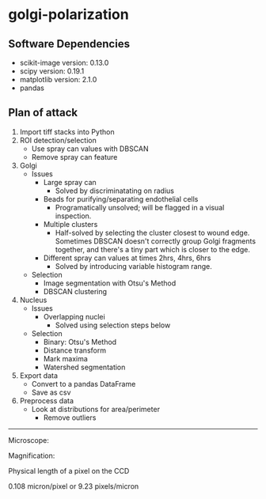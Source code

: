 # golgi-polarization

## Software Dependencies
- scikit-image version: 0.13.0
- scipy version: 0.19.1
- matplotlib version: 2.1.0
- pandas 

## Plan of attack

1. Import tiff stacks into Python
2. ROI detection/selection
    - Use spray can values with DBSCAN
    - Remove spray can feature   
3. Golgi
    - Issues
        - Large spray can 
            - Solved by discriminatating on radius
        - Beads for purifying/separating endothelial cells
            - Programatically unsolved; will be flagged in a visual inspection.
        - Multiple clusters
            - Half-solved by selecting the cluster closest to wound edge. Sometimes DBSCAN doesn't correctly group Golgi fragments together, and there's a tiny part which is closer to the edge. 
        - Different spray can values at times 2hrs, 4hrs, 6hrs
            - Solved by introducing variable histogram range. 
    - Selection
        - Image segmentation with Otsu's Method
        - DBSCAN clustering
4. Nucleus
    - Issues
        - Overlapping nuclei
            - Solved using selection steps below
    - Selection
        - Binary: Otsu's Method
        - Distance transform
        - Mark maxima
        - Watershed segmentation
5. Export data
    - Convert to a pandas DataFrame
    - Save as csv
6. Preprocess data
    - Look at distributions for area/perimeter
        - Remove outliers




---------------------------------------

Microscope: 

Magnification: 

Physical length of a pixel on the CCD

0.108 micron/pixel or 9.23 pixels/micron
